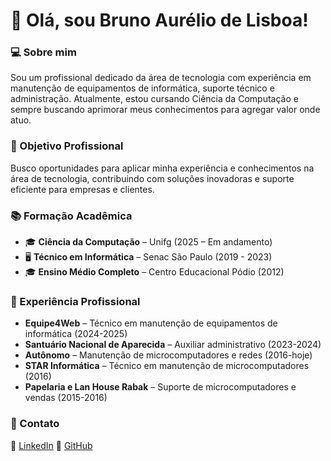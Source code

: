 # 👋 Olá, sou Bruno Aurélio de Lisboa!

### 💻 Sobre mim
Sou um profissional dedicado da área de tecnologia com experiência em manutenção de equipamentos de informática, suporte técnico e administração. Atualmente, estou cursando Ciência da Computação e sempre buscando aprimorar meus conhecimentos para agregar valor onde atuo.

### 🎯 Objetivo Profissional
Busco oportunidades para aplicar minha experiência e conhecimentos na área de tecnologia, contribuindo com soluções inovadoras e suporte eficiente para empresas e clientes.

### 📚 Formação Acadêmica
- 🎓 **Ciência da Computação** – Unifg (2025 – Em andamento)
- 🖥 **Técnico em Informática** – Senac São Paulo (2019 - 2023)
- 🎓 **Ensino Médio Completo** – Centro Educacional Pódio (2012)

### 💼 Experiência Profissional
- **Equipe4Web** – Técnico em manutenção de equipamentos de informática (2024-2025)
- **Santuário Nacional de Aparecida** – Auxiliar administrativo (2023-2024)
- **Autônomo** – Manutenção de microcomputadores e redes (2016-hoje)
- **STAR Informática** – Técnico em manutenção de microcomputadores (2016)
- **Papelaria e Lan House Rabak** – Suporte de microcomputadores e vendas (2015-2016)

### 📎 Contato
🔗 [LinkedIn](https://www.linkedin.com/in/brunoaureliodelisboa/)
🔗 [GitHub](https://github.com/brunoaureliodelisboa)
